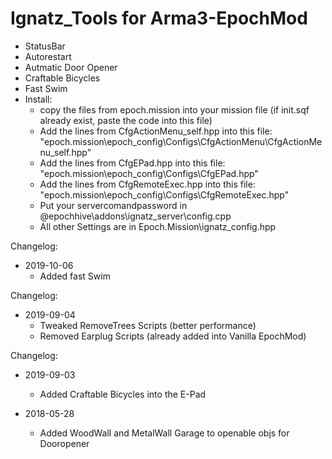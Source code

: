 # Ignatz_Tools for Arma3-EpochMod
- StatusBar
- Autorestart
- Autmatic Door Opener
- Craftable Bicycles
- Fast Swim
- Install:
   - copy the files from epoch.mission into your mission file (if init.sqf already exist, paste the code into this file)
   - Add the lines from CfgActionMenu_self.hpp into this file: "epoch.mission\epoch_config\Configs\CfgActionMenu\CfgActionMenu_self.hpp"
   - Add the lines from CfgEPad.hpp into this file: "epoch.mission\epoch_config\Configs\CfgEPad.hpp"
   - Add the lines from CfgRemoteExec.hpp into this file: "epoch.mission\epoch_config\Configs\CfgRemoteExec.hpp"
   - Put your servercomandpassword in @epochhive\addons\ignatz_server\config.cpp
   - All other Settings are in Epoch.Mission\ignatz_config.hpp


Changelog:
- 2019-10-06
   - Added fast Swim
   
Changelog:
- 2019-09-04
   - Tweaked RemoveTrees Scripts (better performance)
   - Removed Earplug Scripts (already added into Vanilla EpochMod)
   
Changelog:
- 2019-09-03
   - Added Craftable Bicycles into the E-Pad

- 2018-05-28
   - Added WoodWall and MetalWall Garage to openable objs for Dooropener